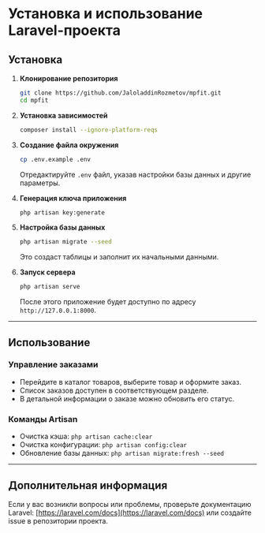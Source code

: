# Установка и использование Laravel-проекта

## Установка

1. **Клонирование репозитория**
   ```sh
   git clone https://github.com/JaloladdinRozmetov/mpfit.git
   cd mpfit
   ```

2. **Установка зависимостей**
   ```sh
   composer install --ignore-platform-reqs
   ```

3. **Создание файла окружения**
   ```sh
   cp .env.example .env
   ```
   Отредактируйте `.env` файл, указав настройки базы данных и другие параметры.

4. **Генерация ключа приложения**
   ```sh
   php artisan key:generate
   ```

5. **Настройка базы данных**
   ```sh
   php artisan migrate --seed
   ```
   Это создаст таблицы и заполнит их начальными данными.

6. **Запуск сервера**
   ```sh
   php artisan serve
   ```
   После этого приложение будет доступно по адресу `http://127.0.0.1:8000`.

---

## Использование

### Управление заказами
- Перейдите в каталог товаров, выберите товар и оформите заказ.
- Список заказов доступен в соответствующем разделе.
- В детальной информации о заказе можно обновить его статус.

### Команды Artisan
- Очистка кэша: `php artisan cache:clear`
- Очистка конфигурации: `php artisan config:clear`
- Обновление базы данных: `php artisan migrate:fresh --seed`

---

## Дополнительная информация
Если у вас возникли вопросы или проблемы, проверьте документацию Laravel: [https://laravel.com/docs](https://laravel.com/docs) или создайте issue в репозитории проекта.

